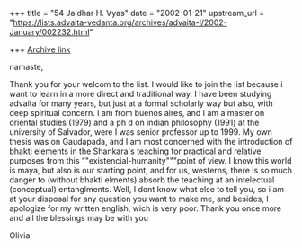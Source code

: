 +++
title = "54 Jaldhar H. Vyas"
date = "2002-01-21"
upstream_url = "https://lists.advaita-vedanta.org/archives/advaita-l/2002-January/002232.html"

+++
[Archive link](https://lists.advaita-vedanta.org/archives/advaita-l/2002-January/002232.html)

namaste,

Thank you for your welcom to the list. I would like to join the list because
i want to learn in a more direct and traditional way.
 I have been studying advaita for many years, but just  at a formal
scholarly way but also, with deep spiritual concern. I am from buenos aires,
and I am a master on oriental studies (1979) and a ph d on indian philosophy
(1991) at the university of Salvador, were I was senior professor up to
1999.
My own thesis was on Gaudapada, and I am most concerned with the
introduction of bhakti elements in the Shankara's teaching for practical and
relative purposes from this ""existencial-humanity"""point of view.
 I know this world  is maya, but also is our starting point, and for us,
westerns, there is so much danger to (without bhakti elments) absorb the
teaching at an intelectual (conceptual) entanglments. Well, I dont know what
else to tell you, so i am at your disposal for any question you want to make
me, and besides, I apologize for my written english, wich is very poor.
Thank you once more and all the blessings may be with you

Olivia

